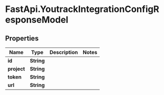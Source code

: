 # FastApi.YoutrackIntegrationConfigResponseModel

## Properties

Name | Type | Description | Notes
------------ | ------------- | ------------- | -------------
**id** | **String** |  | 
**project** | **String** |  | 
**token** | **String** |  | 
**url** | **String** |  | 


